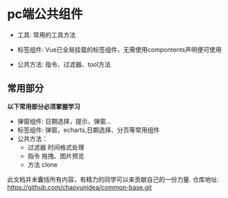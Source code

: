 # pc端公共组件
 
 - 工具: 常用的工具方法
     
 - 标签组件: Vue已全局挂载的标签组件，无需使用compontents声明便可使用
   
 - 公共方法: 指令、过滤器、tool方法
 



## 常用部分
  **以下常用部分必须掌握学习**

  - 弹窗组件: 日期选择，提示、弹窗...
  - 标签组件: 弹窗，echarts,日期选择、分页等常用组件
  - 公共方法： 
    - 过滤器 时间格式处理
    - 指令  拖拽、图片预览
    - 方法 clone




此文档并未囊括所有内容，有精力的同学可以来贡献自己的一份力量.
仓库地址: https://github.com/chaoyunidea/common-base.git